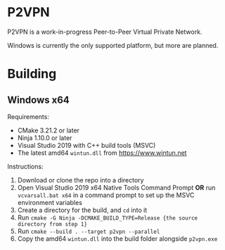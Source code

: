 # P2VPN
P2VPN is a work-in-progress Peer-to-Peer Virtual Private Network.

Windows is currently the only supported platform, but more are planned.

# Building

## Windows x64

Requirements:
* CMake 3.21.2 or later
* Ninja 1.10.0 or later
* Visual Studio 2019 with C++ build tools (MSVC)
* The latest amd64 `wintun.dll` from https://www.wintun.net

Instructions:
1. Download or clone the repo into a directory
2. Open Visual Studio 2019 x64 Native Tools Command Prompt __OR__ run `vcvarsall.bat x64` in a command prompt to set up the MSVC environment variables
3. Create a directory for the build, and `cd` into it
4. Run `cmake -G Ninja -DCMAKE_BUILD_TYPE=Release {the source directory from step 1}`
5. Run `cmake --build . --target p2vpn --parallel`
6. Copy the amd64 `wintun.dll` into the build folder alongside `p2vpn.exe`